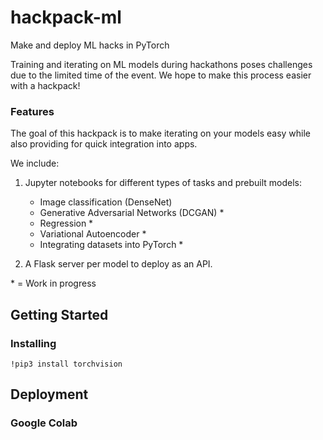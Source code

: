 # hackpack-ml

Make and deploy ML hacks in PyTorch

Training and iterating on ML models during hackathons poses challenges due to the limited time of the event. 
We hope to make this process easier with a hackpack!

### Features

The goal of this hackpack is to make iterating on your models easy while also providing for quick integration into apps.

We include:
1. Jupyter notebooks for different types of tasks and prebuilt models:
    * Image classification (DenseNet)
    * Generative Adversarial Networks (DCGAN) *
    * Regression *
    * Variational Autoencoder *
    * Integrating datasets into PyTorch *
    
2. A Flask server per model to deploy as an API.

 \* = Work in progress
 
## Getting Started
### Installing
```
!pip3 install torchvision
```
## Deployment
### Google Colab
